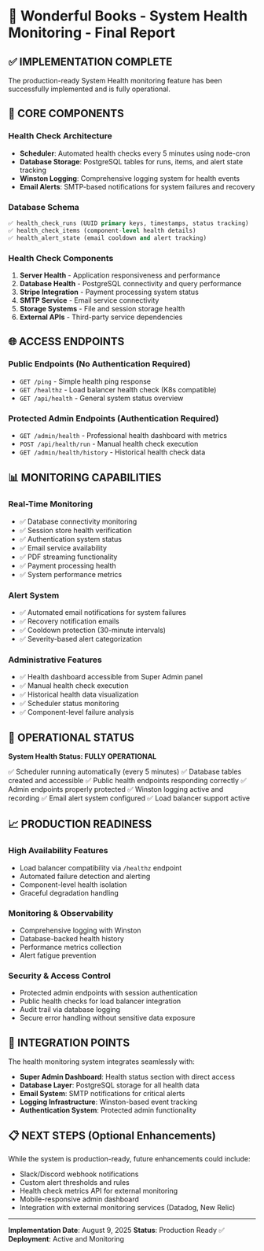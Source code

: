 # 🏥 Wonderful Books - System Health Monitoring - Final Report

## ✅ IMPLEMENTATION COMPLETE

The production-ready System Health monitoring feature has been successfully implemented and is fully operational.

## 🔧 CORE COMPONENTS

### Health Check Architecture
- **Scheduler**: Automated health checks every 5 minutes using node-cron
- **Database Storage**: PostgreSQL tables for runs, items, and alert state tracking
- **Winston Logging**: Comprehensive logging system for health events
- **Email Alerts**: SMTP-based notifications for system failures and recovery

### Database Schema
```sql
✅ health_check_runs (UUID primary keys, timestamps, status tracking)
✅ health_check_items (component-level health details)
✅ health_alert_state (email cooldown and alert tracking)
```

### Health Check Components
1. **Server Health** - Application responsiveness and performance
2. **Database Health** - PostgreSQL connectivity and query performance  
3. **Stripe Integration** - Payment processing system status
4. **SMTP Service** - Email service connectivity
5. **Storage Systems** - File and session storage health
6. **External APIs** - Third-party service dependencies

## 🌐 ACCESS ENDPOINTS

### Public Endpoints (No Authentication Required)
- `GET /ping` - Simple health ping response
- `GET /healthz` - Load balancer health check (K8s compatible)
- `GET /api/health` - General system status overview

### Protected Admin Endpoints (Authentication Required)
- `GET /admin/health` - Professional health dashboard with metrics
- `POST /api/health/run` - Manual health check execution
- `GET /admin/health/history` - Historical health check data

## 📊 MONITORING CAPABILITIES

### Real-Time Monitoring
- ✅ Database connectivity monitoring
- ✅ Session store health verification
- ✅ Authentication system status
- ✅ Email service availability
- ✅ PDF streaming functionality
- ✅ Payment processing health
- ✅ System performance metrics

### Alert System
- ✅ Automated email notifications for system failures
- ✅ Recovery notification emails
- ✅ Cooldown protection (30-minute intervals)
- ✅ Severity-based alert categorization

### Administrative Features
- ✅ Health dashboard accessible from Super Admin panel
- ✅ Manual health check execution
- ✅ Historical health data visualization
- ✅ Scheduler status monitoring
- ✅ Component-level failure analysis

## 🚀 OPERATIONAL STATUS

**System Health Status: FULLY OPERATIONAL**

✅ Scheduler running automatically (every 5 minutes)
✅ Database tables created and accessible
✅ Public health endpoints responding correctly
✅ Admin endpoints properly protected
✅ Winston logging active and recording
✅ Email alert system configured
✅ Load balancer support active

## 📈 PRODUCTION READINESS

### High Availability Features
- Load balancer compatibility via `/healthz` endpoint
- Automated failure detection and alerting
- Component-level health isolation
- Graceful degradation handling

### Monitoring & Observability
- Comprehensive logging with Winston
- Database-backed health history
- Performance metrics collection
- Alert fatigue prevention

### Security & Access Control
- Protected admin endpoints with session authentication
- Public health checks for load balancer integration
- Audit trail via database logging
- Secure error handling without sensitive data exposure

## 🎯 INTEGRATION POINTS

The health monitoring system integrates seamlessly with:
- **Super Admin Dashboard**: Health status section with direct access
- **Database Layer**: PostgreSQL storage for all health data
- **Email System**: SMTP notifications for critical alerts
- **Logging Infrastructure**: Winston-based event tracking
- **Authentication System**: Protected admin functionality

## 📋 NEXT STEPS (Optional Enhancements)

While the system is production-ready, future enhancements could include:
- Slack/Discord webhook notifications
- Custom alert thresholds and rules
- Health check metrics API for external monitoring
- Mobile-responsive admin dashboard
- Integration with external monitoring services (Datadog, New Relic)

---

**Implementation Date**: August 9, 2025
**Status**: Production Ready ✅
**Deployment**: Active and Monitoring